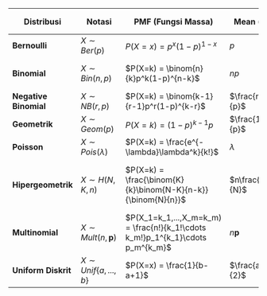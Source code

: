| Distribusi          | Notasi               | PMF (Fungsi Massa)                          | Mean ($\mu$)       | Varians ($\sigma^2$)   | Parameter                     |
|---------------------|----------------------|---------------------------------------------|-------------------|------------------------|-------------------------------|
| **Bernoulli**       | $X \sim Ber(p)$      | $P(X=x) = p^x(1-p)^{1-x}$                  | $p$               | $p(1-p)$               | $p$ (prob. sukses)            |
| **Binomial**        | $X \sim Bin(n,p)$    | $P(X=k) = \binom{n}{k}p^k(1-p)^{n-k}$      | $np$              | $np(1-p)$              | $n$ (percobaan), $p$ (sukses) |
| **Negative Binomial** | $X \sim NB(r,p)$   | $P(X=k) = \binom{k-1}{r-1}p^r(1-p)^{k-r}$  | $\frac{r}{p}$     | $\frac{r(1-p)}{p^2}$   | $r$ (sukses target), $p$      |
| **Geometrik**       | $X \sim Geom(p)$     | $P(X=k) = (1-p)^{k-1}p$                    | $\frac{1}{p}$     | $\frac{1-p}{p^2}$      | $p$ (prob. sukses)            |
| **Poisson**         | $X \sim Pois(\lambda)$ | $P(X=k) = \frac{e^{-\lambda}\lambda^k}{k!}$ | $\lambda$         | $\lambda$              | $\lambda$ (rataan kejadian)   |
| **Hipergeometrik**  | $X \sim H(N,K,n)$    | $P(X=k) = \frac{\binom{K}{k}\binom{N-K}{n-k}}{\binom{N}{n}}$ | $n\frac{K}{N}$ | $n\frac{K}{N}\frac{N-K}{N}\frac{N-n}{N-1}$ | $N$ (populasi), $K$ (sukses), $n$ (sampel) |
| **Multinomial**     | $X \sim Mult(n,\mathbf{p})$ | $P(X_1=k_1,...,X_m=k_m) = \frac{n!}{k_1!\cdots k_m!}p_1^{k_1}\cdots p_m^{k_m}$ | $n\mathbf{p}$ | $n\text{diag}(\mathbf{p}) - n\mathbf{p}\mathbf{p}^T$ | $n$ (percobaan), $\mathbf{p}$ (vektor prob.) |
| **Uniform Diskrit** | $X \sim Unif\{a,...,b\}$ | $P(X=x) = \frac{1}{b-a+1}$              | $\frac{a+b}{2}$   | $\frac{(b-a+1)^2-1}{12}$ | $a$ (min), $b$ (max)          |
